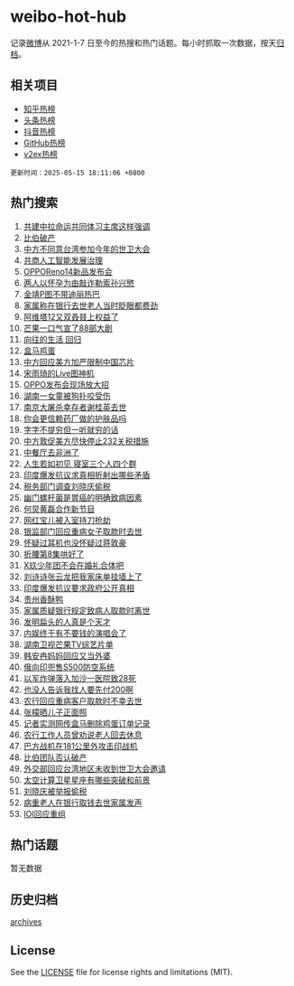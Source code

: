 # weibo-hot-hub

记录[微博](https://www.weibo.com)从 2021-1-7 日至今的热搜和热门话题。每小时抓取一次数据，按天[归档](archives)。

## 相关项目

- [知乎热榜](https://github.com/lonnyzhang423/zhihu-hot-hub)
- [头条热榜](https://github.com/lonnyzhang423/toutiao-hot-hub)
- [抖音热榜](https://github.com/lonnyzhang423/douyin-hot-hub)
- [GitHub热榜](https://github.com/lonnyzhang423/github-hot-hub)
- [v2ex热榜](https://github.com/lonnyzhang423/v2ex-hot-hub)


`更新时间：2025-05-15 18:11:06 +0800`

## 热门搜索

1. [共建中拉命运共同体习主席这样强调](https://m.weibo.cn/search?containerid=100103type%3D1%26t%3D10%26q%3D%23%E5%85%B1%E5%BB%BA%E4%B8%AD%E6%8B%89%E5%91%BD%E8%BF%90%E5%85%B1%E5%90%8C%E4%BD%93%E4%B9%A0%E4%B8%BB%E5%B8%AD%E8%BF%99%E6%A0%B7%E5%BC%BA%E8%B0%83%23&stream_entry_id=51&isnewpage=1&extparam=seat%3D1%26pos%3D0%26filter_type%3Drealtimehot%26stream_entry_id%3D51%26q%3D%2523%25E5%2585%25B1%25E5%25BB%25BA%25E4%25B8%25AD%25E6%258B%2589%25E5%2591%25BD%25E8%25BF%2590%25E5%2585%25B1%25E5%2590%258C%25E4%25BD%2593%25E4%25B9%25A0%25E4%25B8%25BB%25E5%25B8%25AD%25E8%25BF%2599%25E6%25A0%25B7%25E5%25BC%25BA%25E8%25B0%2583%2523%26dgr%3D0%26c_type%3D51%26cate%3D10103%26display_time%3D1747303865%26pre_seqid%3D17473038650900337216685)
1. [比伯破产](https://m.weibo.cn/search?containerid=100103type%3D1%26t%3D10%26q%3D%23%E6%AF%94%E4%BC%AF%E7%A0%B4%E4%BA%A7%23&stream_entry_id=31&isnewpage=1&extparam=seat%3D1%26pos%3D0%26filter_type%3Drealtimehot%26c_type%3D31%26dgr%3D0%26cate%3D5001%26realpos%3D1%26stream_entry_id%3D31%26band_rank%3D1%26q%3D%2523%25E6%25AF%2594%25E4%25BC%25AF%25E7%25A0%25B4%25E4%25BA%25A7%2523%26flag%3D2%26lcate%3D5001%26display_time%3D1747303865%26pre_seqid%3D17473038650900337216685)
1. [中方不同意台湾参加今年的世卫大会](https://m.weibo.cn/search?containerid=100103type%3D1%26t%3D10%26q%3D%23%E4%B8%AD%E6%96%B9%E4%B8%8D%E5%90%8C%E6%84%8F%E5%8F%B0%E6%B9%BE%E5%8F%82%E5%8A%A0%E4%BB%8A%E5%B9%B4%E7%9A%84%E4%B8%96%E5%8D%AB%E5%A4%A7%E4%BC%9A%23&stream_entry_id=31&isnewpage=1&extparam=seat%3D1%26pos%3D1%26filter_type%3Drealtimehot%26c_type%3D31%26dgr%3D0%26cate%3D5001%26realpos%3D2%26stream_entry_id%3D31%26band_rank%3D2%26q%3D%2523%25E4%25B8%25AD%25E6%2596%25B9%25E4%25B8%258D%25E5%2590%258C%25E6%2584%258F%25E5%258F%25B0%25E6%25B9%25BE%25E5%258F%2582%25E5%258A%25A0%25E4%25BB%258A%25E5%25B9%25B4%25E7%259A%2584%25E4%25B8%2596%25E5%258D%25AB%25E5%25A4%25A7%25E4%25BC%259A%2523%26flag%3D1%26lcate%3D5001%26display_time%3D1747303865%26pre_seqid%3D17473038650900337216685)
1. [共商人工智能发展治理](https://m.weibo.cn/search?containerid=100103type%3D1%26t%3D10%26q%3D%23%E5%85%B1%E5%95%86%E4%BA%BA%E5%B7%A5%E6%99%BA%E8%83%BD%E5%8F%91%E5%B1%95%E6%B2%BB%E7%90%86%23&stream_entry_id=31&isnewpage=1&extparam=seat%3D1%26pos%3D2%26filter_type%3Drealtimehot%26c_type%3D31%26dgr%3D0%26cate%3D5001%26realpos%3D3%26stream_entry_id%3D31%26band_rank%3D3%26q%3D%2523%25E5%2585%25B1%25E5%2595%2586%25E4%25BA%25BA%25E5%25B7%25A5%25E6%2599%25BA%25E8%2583%25BD%25E5%258F%2591%25E5%25B1%2595%25E6%25B2%25BB%25E7%2590%2586%2523%26flag%3D0%26lcate%3D5001%26display_time%3D1747303865%26pre_seqid%3D17473038650900337216685)
1. [OPPOReno14新品发布会](https://m.weibo.cn/search?containerid=100103type%3D1%26t%3D10%26q%3D%23OPPOReno14%E6%96%B0%E5%93%81%E5%8F%91%E5%B8%83%E4%BC%9A%23&stream_entry_id=31&isnewpage=1&extparam=seat%3D1%26pos%3D3%26filter_type%3Drealtimehot%26c_type%3D31%26topic_ad%3D1%26adid%3D285894%26dgr%3D0%26cate%3D5001%26stream_entry_id%3D31%26q%3D%2523OPPOReno14%25E6%2596%25B0%25E5%2593%2581%25E5%258F%2591%25E5%25B8%2583%25E4%25BC%259A%2523%26is_ad_pos%3D1%26band_rank%3D4%26lcate%3D5001%26display_time%3D1747303865%26pre_seqid%3D17473038650900337216685)
1. [两人以怀孕为由敲诈勒索孙兴慜](https://m.weibo.cn/search?containerid=100103type%3D1%26t%3D10%26q%3D%23%E4%B8%A4%E4%BA%BA%E4%BB%A5%E6%80%80%E5%AD%95%E4%B8%BA%E7%94%B1%E6%95%B2%E8%AF%88%E5%8B%92%E7%B4%A2%E5%AD%99%E5%85%B4%E6%85%9C%23&stream_entry_id=31&isnewpage=1&extparam=seat%3D1%26pos%3D4%26filter_type%3Drealtimehot%26c_type%3D31%26dgr%3D0%26cate%3D5001%26realpos%3D4%26stream_entry_id%3D31%26band_rank%3D4%26q%3D%2523%25E4%25B8%25A4%25E4%25BA%25BA%25E4%25BB%25A5%25E6%2580%2580%25E5%25AD%2595%25E4%25B8%25BA%25E7%2594%25B1%25E6%2595%25B2%25E8%25AF%2588%25E5%258B%2592%25E7%25B4%25A2%25E5%25AD%2599%25E5%2585%25B4%25E6%2585%259C%2523%26flag%3D1%26lcate%3D5001%26display_time%3D1747303865%26pre_seqid%3D17473038650900337216685)
1. [金靖P图不带迪丽热巴](https://m.weibo.cn/search?containerid=100103type%3D1%26t%3D10%26q%3D%23%E9%87%91%E9%9D%96P%E5%9B%BE%E4%B8%8D%E5%B8%A6%E8%BF%AA%E4%B8%BD%E7%83%AD%E5%B7%B4%23&stream_entry_id=31&isnewpage=1&extparam=seat%3D1%26pos%3D5%26filter_type%3Drealtimehot%26c_type%3D31%26dgr%3D0%26cate%3D5001%26realpos%3D5%26stream_entry_id%3D31%26band_rank%3D5%26q%3D%2523%25E9%2587%2591%25E9%259D%2596P%25E5%259B%25BE%25E4%25B8%258D%25E5%25B8%25A6%25E8%25BF%25AA%25E4%25B8%25BD%25E7%2583%25AD%25E5%25B7%25B4%2523%26flag%3D1%26lcate%3D5001%26display_time%3D1747303865%26pre_seqid%3D17473038650900337216685)
1. [家属称在银行去世老人当时眨眼都费劲](https://m.weibo.cn/search?containerid=100103type%3D1%26t%3D10%26q%3D%23%E5%AE%B6%E5%B1%9E%E7%A7%B0%E5%9C%A8%E9%93%B6%E8%A1%8C%E5%8E%BB%E4%B8%96%E8%80%81%E4%BA%BA%E5%BD%93%E6%97%B6%E7%9C%A8%E7%9C%BC%E9%83%BD%E8%B4%B9%E5%8A%B2%23&stream_entry_id=31&isnewpage=1&extparam=seat%3D1%26pos%3D6%26filter_type%3Drealtimehot%26c_type%3D31%26dgr%3D0%26cate%3D5001%26realpos%3D6%26stream_entry_id%3D31%26band_rank%3D6%26q%3D%2523%25E5%25AE%25B6%25E5%25B1%259E%25E7%25A7%25B0%25E5%259C%25A8%25E9%2593%25B6%25E8%25A1%258C%25E5%258E%25BB%25E4%25B8%2596%25E8%2580%2581%25E4%25BA%25BA%25E5%25BD%2593%25E6%2597%25B6%25E7%259C%25A8%25E7%259C%25BC%25E9%2583%25BD%25E8%25B4%25B9%25E5%258A%25B2%2523%26flag%3D1%26lcate%3D5001%26display_time%3D1747303865%26pre_seqid%3D17473038650900337216685)
1. [阿维塔12又双叒叕上权益了](https://m.weibo.cn/search?containerid=100103type%3D1%26t%3D10%26q%3D%23%E9%98%BF%E7%BB%B4%E5%A1%9412%E5%8F%88%E5%8F%8C%E5%8F%92%E5%8F%95%E4%B8%8A%E6%9D%83%E7%9B%8A%E4%BA%86%23&stream_entry_id=31&isnewpage=1&extparam=seat%3D1%26pos%3D7%26filter_type%3Drealtimehot%26c_type%3D31%26topic_ad%3D1%26adid%3D285830%26dgr%3D0%26cate%3D5001%26stream_entry_id%3D31%26q%3D%2523%25E9%2598%25BF%25E7%25BB%25B4%25E5%25A1%259412%25E5%258F%2588%25E5%258F%258C%25E5%258F%2592%25E5%258F%2595%25E4%25B8%258A%25E6%259D%2583%25E7%259B%258A%25E4%25BA%2586%2523%26is_ad_pos%3D1%26band_rank%3D7%26lcate%3D5001%26display_time%3D1747303865%26pre_seqid%3D17473038650900337216685)
1. [芒果一口气宣了88部大剧](https://m.weibo.cn/search?containerid=100103type%3D1%26t%3D10%26q%3D%E8%8A%92%E6%9E%9C%E4%B8%80%E5%8F%A3%E6%B0%94%E5%AE%A3%E4%BA%8688%E9%83%A8%E5%A4%A7%E5%89%A7&stream_entry_id=31&isnewpage=1&extparam=seat%3D1%26pos%3D8%26filter_type%3Drealtimehot%26c_type%3D31%26dgr%3D0%26cate%3D5001%26realpos%3D7%26stream_entry_id%3D31%26band_rank%3D7%26q%3D%25E8%258A%2592%25E6%259E%259C%25E4%25B8%2580%25E5%258F%25A3%25E6%25B0%2594%25E5%25AE%25A3%25E4%25BA%258688%25E9%2583%25A8%25E5%25A4%25A7%25E5%2589%25A7%26flag%3D2%26lcate%3D5001%26display_time%3D1747303865%26pre_seqid%3D17473038650900337216685)
1. [向往的生活 回归](https://m.weibo.cn/search?containerid=100103type%3D1%26t%3D10%26q%3D%E5%90%91%E5%BE%80%E7%9A%84%E7%94%9F%E6%B4%BB+%E5%9B%9E%E5%BD%92&stream_entry_id=31&isnewpage=1&extparam=seat%3D1%26pos%3D9%26filter_type%3Drealtimehot%26c_type%3D31%26dgr%3D0%26cate%3D5001%26realpos%3D8%26stream_entry_id%3D31%26band_rank%3D8%26q%3D%25E5%2590%2591%25E5%25BE%2580%25E7%259A%2584%25E7%2594%259F%25E6%25B4%25BB%2520%25E5%259B%259E%25E5%25BD%2592%26flag%3D2%26lcate%3D5001%26display_time%3D1747303865%26pre_seqid%3D17473038650900337216685)
1. [盒马鸡蛋](https://m.weibo.cn/search?containerid=100103type%3D1%26t%3D10%26q%3D%E7%9B%92%E9%A9%AC%E9%B8%A1%E8%9B%8B&stream_entry_id=31&isnewpage=1&extparam=seat%3D1%26pos%3D10%26filter_type%3Drealtimehot%26c_type%3D31%26dgr%3D0%26cate%3D5001%26realpos%3D9%26stream_entry_id%3D31%26band_rank%3D9%26q%3D%25E7%259B%2592%25E9%25A9%25AC%25E9%25B8%25A1%25E8%259B%258B%26flag%3D0%26lcate%3D5001%26display_time%3D1747303865%26pre_seqid%3D17473038650900337216685)
1. [中方回应美方加严限制中国芯片](https://m.weibo.cn/search?containerid=100103type%3D1%26t%3D10%26q%3D%23%E4%B8%AD%E6%96%B9%E5%9B%9E%E5%BA%94%E7%BE%8E%E6%96%B9%E5%8A%A0%E4%B8%A5%E9%99%90%E5%88%B6%E4%B8%AD%E5%9B%BD%E8%8A%AF%E7%89%87%23&stream_entry_id=31&isnewpage=1&extparam=seat%3D1%26pos%3D11%26filter_type%3Drealtimehot%26c_type%3D31%26dgr%3D0%26cate%3D5001%26realpos%3D10%26stream_entry_id%3D31%26band_rank%3D10%26q%3D%2523%25E4%25B8%25AD%25E6%2596%25B9%25E5%259B%259E%25E5%25BA%2594%25E7%25BE%258E%25E6%2596%25B9%25E5%258A%25A0%25E4%25B8%25A5%25E9%2599%2590%25E5%2588%25B6%25E4%25B8%25AD%25E5%259B%25BD%25E8%258A%25AF%25E7%2589%2587%2523%26flag%3D1%26lcate%3D5001%26display_time%3D1747303865%26pre_seqid%3D17473038650900337216685)
1. [宋雨琦的Live图神机](https://m.weibo.cn/search?containerid=100103type%3D1%26t%3D10%26q%3D%23%E5%AE%8B%E9%9B%A8%E7%90%A6%E7%9A%84Live%E5%9B%BE%E7%A5%9E%E6%9C%BA%23&stream_entry_id=31&isnewpage=1&extparam=seat%3D1%26pos%3D12%26filter_type%3Drealtimehot%26c_type%3D31%26dgr%3D0%26cate%3D5001%26realpos%3D11%26stream_entry_id%3D31%26band_rank%3D11%26q%3D%2523%25E5%25AE%258B%25E9%259B%25A8%25E7%2590%25A6%25E7%259A%2584Live%25E5%259B%25BE%25E7%25A5%259E%25E6%259C%25BA%2523%26flag%3D1%26lcate%3D5001%26display_time%3D1747303865%26pre_seqid%3D17473038650900337216685)
1. [OPPO发布会现场放大招](https://m.weibo.cn/search?containerid=100103type%3D1%26t%3D10%26q%3D%23OPPO%E5%8F%91%E5%B8%83%E4%BC%9A%E7%8E%B0%E5%9C%BA%E6%94%BE%E5%A4%A7%E6%8B%9B%23&stream_entry_id=31&isnewpage=1&extparam=seat%3D1%26pos%3D13%26filter_type%3Drealtimehot%26c_type%3D31%26dgr%3D0%26cate%3D5001%26realpos%3D12%26stream_entry_id%3D31%26band_rank%3D12%26q%3D%2523OPPO%25E5%258F%2591%25E5%25B8%2583%25E4%25BC%259A%25E7%258E%25B0%25E5%259C%25BA%25E6%2594%25BE%25E5%25A4%25A7%25E6%258B%259B%2523%26flag%3D1%26lcate%3D5001%26display_time%3D1747303865%26pre_seqid%3D17473038650900337216685)
1. [湖南一女童被狗扑咬受伤](https://m.weibo.cn/search?containerid=100103type%3D1%26t%3D10%26q%3D%23%E6%B9%96%E5%8D%97%E4%B8%80%E5%A5%B3%E7%AB%A5%E8%A2%AB%E7%8B%97%E6%89%91%E5%92%AC%E5%8F%97%E4%BC%A4%23&stream_entry_id=31&isnewpage=1&extparam=seat%3D1%26pos%3D14%26filter_type%3Drealtimehot%26c_type%3D31%26dgr%3D0%26cate%3D5001%26realpos%3D13%26stream_entry_id%3D31%26band_rank%3D13%26q%3D%2523%25E6%25B9%2596%25E5%258D%2597%25E4%25B8%2580%25E5%25A5%25B3%25E7%25AB%25A5%25E8%25A2%25AB%25E7%258B%2597%25E6%2589%2591%25E5%2592%25AC%25E5%258F%2597%25E4%25BC%25A4%2523%26flag%3D1%26lcate%3D5001%26display_time%3D1747303865%26pre_seqid%3D17473038650900337216685)
1. [南京大屠杀幸存者谢桂英去世](https://m.weibo.cn/search?containerid=100103type%3D1%26t%3D10%26q%3D%23%E5%8D%97%E4%BA%AC%E5%A4%A7%E5%B1%A0%E6%9D%80%E5%B9%B8%E5%AD%98%E8%80%85%E8%B0%A2%E6%A1%82%E8%8B%B1%E5%8E%BB%E4%B8%96%23&stream_entry_id=31&isnewpage=1&extparam=seat%3D1%26pos%3D15%26filter_type%3Drealtimehot%26c_type%3D31%26dgr%3D0%26cate%3D5001%26realpos%3D14%26stream_entry_id%3D31%26band_rank%3D14%26q%3D%2523%25E5%258D%2597%25E4%25BA%25AC%25E5%25A4%25A7%25E5%25B1%25A0%25E6%259D%2580%25E5%25B9%25B8%25E5%25AD%2598%25E8%2580%2585%25E8%25B0%25A2%25E6%25A1%2582%25E8%258B%25B1%25E5%258E%25BB%25E4%25B8%2596%2523%26flag%3D1%26lcate%3D5001%26display_time%3D1747303865%26pre_seqid%3D17473038650900337216685)
1. [你会更信赖药厂做的护肤品吗](https://m.weibo.cn/search?containerid=100103type%3D1%26t%3D10%26q%3D%23%E4%BD%A0%E4%BC%9A%E6%9B%B4%E4%BF%A1%E8%B5%96%E8%8D%AF%E5%8E%82%E5%81%9A%E7%9A%84%E6%8A%A4%E8%82%A4%E5%93%81%E5%90%97%23&stream_entry_id=31&isnewpage=1&extparam=seat%3D1%26pos%3D16%26filter_type%3Drealtimehot%26c_type%3D31%26dgr%3D0%26adid%3D286084%26realpos%3D15%26band_rank%3D15%26stream_entry_id%3D31%26q%3D%2523%25E4%25BD%25A0%25E4%25BC%259A%25E6%259B%25B4%25E4%25BF%25A1%25E8%25B5%2596%25E8%258D%25AF%25E5%258E%2582%25E5%2581%259A%25E7%259A%2584%25E6%258A%25A4%25E8%2582%25A4%25E5%2593%2581%25E5%2590%2597%2523%26cate%3D5001%26flag%3D1%26lcate%3D5001%26display_time%3D1747303865%26pre_seqid%3D17473038650900337216685)
1. [字字不提穷但一听就穷的话](https://m.weibo.cn/search?containerid=100103type%3D1%26t%3D10%26q%3D%E5%AD%97%E5%AD%97%E4%B8%8D%E6%8F%90%E7%A9%B7%E4%BD%86%E4%B8%80%E5%90%AC%E5%B0%B1%E7%A9%B7%E7%9A%84%E8%AF%9D&stream_entry_id=31&isnewpage=1&extparam=seat%3D1%26pos%3D17%26filter_type%3Drealtimehot%26c_type%3D31%26dgr%3D0%26cate%3D5001%26realpos%3D16%26stream_entry_id%3D31%26band_rank%3D16%26q%3D%25E5%25AD%2597%25E5%25AD%2597%25E4%25B8%258D%25E6%258F%2590%25E7%25A9%25B7%25E4%25BD%2586%25E4%25B8%2580%25E5%2590%25AC%25E5%25B0%25B1%25E7%25A9%25B7%25E7%259A%2584%25E8%25AF%259D%26flag%3D0%26lcate%3D5001%26display_time%3D1747303865%26pre_seqid%3D17473038650900337216685)
1. [中方敦促美方尽快停止232关税措施](https://m.weibo.cn/search?containerid=100103type%3D1%26t%3D10%26q%3D%23%E4%B8%AD%E6%96%B9%E6%95%A6%E4%BF%83%E7%BE%8E%E6%96%B9%E5%B0%BD%E5%BF%AB%E5%81%9C%E6%AD%A2232%E5%85%B3%E7%A8%8E%E6%8E%AA%E6%96%BD%23&stream_entry_id=31&isnewpage=1&extparam=seat%3D1%26pos%3D18%26filter_type%3Drealtimehot%26c_type%3D31%26dgr%3D0%26cate%3D5001%26realpos%3D17%26stream_entry_id%3D31%26band_rank%3D17%26q%3D%2523%25E4%25B8%25AD%25E6%2596%25B9%25E6%2595%25A6%25E4%25BF%2583%25E7%25BE%258E%25E6%2596%25B9%25E5%25B0%25BD%25E5%25BF%25AB%25E5%2581%259C%25E6%25AD%25A2232%25E5%2585%25B3%25E7%25A8%258E%25E6%258E%25AA%25E6%2596%25BD%2523%26flag%3D1%26lcate%3D5001%26display_time%3D1747303865%26pre_seqid%3D17473038650900337216685)
1. [中餐厅去非洲了](https://m.weibo.cn/search?containerid=100103type%3D1%26t%3D10%26q%3D%23%E4%B8%AD%E9%A4%90%E5%8E%85%E5%8E%BB%E9%9D%9E%E6%B4%B2%E4%BA%86%23&stream_entry_id=31&isnewpage=1&extparam=seat%3D1%26pos%3D19%26filter_type%3Drealtimehot%26c_type%3D31%26dgr%3D0%26cate%3D5001%26realpos%3D18%26stream_entry_id%3D31%26band_rank%3D18%26q%3D%2523%25E4%25B8%25AD%25E9%25A4%2590%25E5%258E%2585%25E5%258E%25BB%25E9%259D%259E%25E6%25B4%25B2%25E4%25BA%2586%2523%26flag%3D1%26lcate%3D5001%26display_time%3D1747303865%26pre_seqid%3D17473038650900337216685)
1. [人生若如初见 寝室三个人四个群](https://m.weibo.cn/search?containerid=100103type%3D1%26t%3D10%26q%3D%E4%BA%BA%E7%94%9F%E8%8B%A5%E5%A6%82%E5%88%9D%E8%A7%81+%E5%AF%9D%E5%AE%A4%E4%B8%89%E4%B8%AA%E4%BA%BA%E5%9B%9B%E4%B8%AA%E7%BE%A4&stream_entry_id=31&isnewpage=1&extparam=seat%3D1%26pos%3D20%26filter_type%3Drealtimehot%26c_type%3D31%26dgr%3D0%26cate%3D5001%26realpos%3D19%26stream_entry_id%3D31%26band_rank%3D19%26q%3D%25E4%25BA%25BA%25E7%2594%259F%25E8%258B%25A5%25E5%25A6%2582%25E5%2588%259D%25E8%25A7%2581%2520%25E5%25AF%259D%25E5%25AE%25A4%25E4%25B8%2589%25E4%25B8%25AA%25E4%25BA%25BA%25E5%259B%259B%25E4%25B8%25AA%25E7%25BE%25A4%26flag%3D1%26lcate%3D5001%26display_time%3D1747303865%26pre_seqid%3D17473038650900337216685)
1. [印度爆发抗议求真相折射出哪些矛盾](https://m.weibo.cn/search?containerid=100103type%3D1%26t%3D10%26q%3D%E5%8D%B0%E5%BA%A6%E7%88%86%E5%8F%91%E6%8A%97%E8%AE%AE%E6%B1%82%E7%9C%9F%E7%9B%B8%E6%8A%98%E5%B0%84%E5%87%BA%E5%93%AA%E4%BA%9B%E7%9F%9B%E7%9B%BE&stream_entry_id=31&isnewpage=1&extparam=seat%3D1%26pos%3D21%26filter_type%3Drealtimehot%26c_type%3D31%26dgr%3D0%26cate%3D5001%26realpos%3D20%26band_rank%3D20%26stream_entry_id%3D31%26q%3D%25E5%258D%25B0%25E5%25BA%25A6%25E7%2588%2586%25E5%258F%2591%25E6%258A%2597%25E8%25AE%25AE%25E6%25B1%2582%25E7%259C%259F%25E7%259B%25B8%25E6%258A%2598%25E5%25B0%2584%25E5%2587%25BA%25E5%2593%25AA%25E4%25BA%259B%25E7%259F%259B%25E7%259B%25BE%26is_ai_ask%3D1%26flag%3D1%26lcate%3D5001%26display_time%3D1747303865%26pre_seqid%3D17473038650900337216685)
1. [税务部门调查刘晓庆偷税](https://m.weibo.cn/search?containerid=100103type%3D1%26t%3D10%26q%3D%23%E7%A8%8E%E5%8A%A1%E9%83%A8%E9%97%A8%E8%B0%83%E6%9F%A5%E5%88%98%E6%99%93%E5%BA%86%E5%81%B7%E7%A8%8E%23&stream_entry_id=31&isnewpage=1&extparam=seat%3D1%26pos%3D22%26filter_type%3Drealtimehot%26c_type%3D31%26dgr%3D0%26cate%3D5001%26realpos%3D21%26stream_entry_id%3D31%26band_rank%3D21%26q%3D%2523%25E7%25A8%258E%25E5%258A%25A1%25E9%2583%25A8%25E9%2597%25A8%25E8%25B0%2583%25E6%259F%25A5%25E5%2588%2598%25E6%2599%2593%25E5%25BA%2586%25E5%2581%25B7%25E7%25A8%258E%2523%26flag%3D0%26lcate%3D5001%26display_time%3D1747303865%26pre_seqid%3D17473038650900337216685)
1. [幽门螺杆菌是胃癌的明确致病因素](https://m.weibo.cn/search?containerid=100103type%3D1%26t%3D10%26q%3D%23%E5%B9%BD%E9%97%A8%E8%9E%BA%E6%9D%86%E8%8F%8C%E6%98%AF%E8%83%83%E7%99%8C%E7%9A%84%E6%98%8E%E7%A1%AE%E8%87%B4%E7%97%85%E5%9B%A0%E7%B4%A0%23&stream_entry_id=31&isnewpage=1&extparam=seat%3D1%26pos%3D23%26filter_type%3Drealtimehot%26c_type%3D31%26dgr%3D0%26cate%3D5001%26realpos%3D22%26stream_entry_id%3D31%26band_rank%3D22%26q%3D%2523%25E5%25B9%25BD%25E9%2597%25A8%25E8%259E%25BA%25E6%259D%2586%25E8%258F%258C%25E6%2598%25AF%25E8%2583%2583%25E7%2599%258C%25E7%259A%2584%25E6%2598%258E%25E7%25A1%25AE%25E8%2587%25B4%25E7%2597%2585%25E5%259B%25A0%25E7%25B4%25A0%2523%26flag%3D1%26lcate%3D5001%26display_time%3D1747303865%26pre_seqid%3D17473038650900337216685)
1. [何炅黄磊合作新节目](https://m.weibo.cn/search?containerid=100103type%3D1%26t%3D10%26q%3D%23%E4%BD%95%E7%82%85%E9%BB%84%E7%A3%8A%E5%90%88%E4%BD%9C%E6%96%B0%E8%8A%82%E7%9B%AE%23&stream_entry_id=31&isnewpage=1&extparam=seat%3D1%26pos%3D24%26filter_type%3Drealtimehot%26c_type%3D31%26dgr%3D0%26cate%3D5001%26realpos%3D23%26stream_entry_id%3D31%26band_rank%3D23%26q%3D%2523%25E4%25BD%2595%25E7%2582%2585%25E9%25BB%2584%25E7%25A3%258A%25E5%2590%2588%25E4%25BD%259C%25E6%2596%25B0%25E8%258A%2582%25E7%259B%25AE%2523%26flag%3D1%26lcate%3D5001%26display_time%3D1747303865%26pre_seqid%3D17473038650900337216685)
1. [网红宝儿被入室持刀抢劫](https://m.weibo.cn/search?containerid=100103type%3D1%26t%3D10%26q%3D%23%E7%BD%91%E7%BA%A2%E5%AE%9D%E5%84%BF%E8%A2%AB%E5%85%A5%E5%AE%A4%E6%8C%81%E5%88%80%E6%8A%A2%E5%8A%AB%23&stream_entry_id=31&isnewpage=1&extparam=seat%3D1%26pos%3D25%26filter_type%3Drealtimehot%26c_type%3D31%26dgr%3D0%26cate%3D5001%26realpos%3D24%26stream_entry_id%3D31%26band_rank%3D24%26q%3D%2523%25E7%25BD%2591%25E7%25BA%25A2%25E5%25AE%259D%25E5%2584%25BF%25E8%25A2%25AB%25E5%2585%25A5%25E5%25AE%25A4%25E6%258C%2581%25E5%2588%2580%25E6%258A%25A2%25E5%258A%25AB%2523%26flag%3D1%26lcate%3D5001%26display_time%3D1747303865%26pre_seqid%3D17473038650900337216685)
1. [银监部门回应重病女子取款时去世](https://m.weibo.cn/search?containerid=100103type%3D1%26t%3D10%26q%3D%23%E9%93%B6%E7%9B%91%E9%83%A8%E9%97%A8%E5%9B%9E%E5%BA%94%E9%87%8D%E7%97%85%E5%A5%B3%E5%AD%90%E5%8F%96%E6%AC%BE%E6%97%B6%E5%8E%BB%E4%B8%96%23&stream_entry_id=31&isnewpage=1&extparam=seat%3D1%26pos%3D26%26filter_type%3Drealtimehot%26c_type%3D31%26dgr%3D0%26cate%3D5001%26realpos%3D25%26stream_entry_id%3D31%26band_rank%3D25%26q%3D%2523%25E9%2593%25B6%25E7%259B%2591%25E9%2583%25A8%25E9%2597%25A8%25E5%259B%259E%25E5%25BA%2594%25E9%2587%258D%25E7%2597%2585%25E5%25A5%25B3%25E5%25AD%2590%25E5%258F%2596%25E6%25AC%25BE%25E6%2597%25B6%25E5%258E%25BB%25E4%25B8%2596%2523%26flag%3D0%26lcate%3D5001%26display_time%3D1747303865%26pre_seqid%3D17473038650900337216685)
1. [怀疑过耳机也没怀疑过蒋敦豪](https://m.weibo.cn/search?containerid=100103type%3D1%26t%3D10%26q%3D%23%E6%80%80%E7%96%91%E8%BF%87%E8%80%B3%E6%9C%BA%E4%B9%9F%E6%B2%A1%E6%80%80%E7%96%91%E8%BF%87%E8%92%8B%E6%95%A6%E8%B1%AA%23&stream_entry_id=31&isnewpage=1&extparam=seat%3D1%26pos%3D27%26filter_type%3Drealtimehot%26c_type%3D31%26dgr%3D0%26cate%3D5001%26realpos%3D26%26stream_entry_id%3D31%26band_rank%3D26%26q%3D%2523%25E6%2580%2580%25E7%2596%2591%25E8%25BF%2587%25E8%2580%25B3%25E6%259C%25BA%25E4%25B9%259F%25E6%25B2%25A1%25E6%2580%2580%25E7%2596%2591%25E8%25BF%2587%25E8%2592%258B%25E6%2595%25A6%25E8%25B1%25AA%2523%26flag%3D1%26lcate%3D5001%26display_time%3D1747303865%26pre_seqid%3D17473038650900337216685)
1. [折腰第8集哄好了](https://m.weibo.cn/search?containerid=100103type%3D1%26t%3D10%26q%3D%E6%8A%98%E8%85%B0%E7%AC%AC8%E9%9B%86%E5%93%84%E5%A5%BD%E4%BA%86&stream_entry_id=31&isnewpage=1&extparam=seat%3D1%26pos%3D28%26filter_type%3Drealtimehot%26c_type%3D31%26dgr%3D0%26cate%3D5001%26realpos%3D27%26stream_entry_id%3D31%26band_rank%3D27%26q%3D%25E6%258A%2598%25E8%2585%25B0%25E7%25AC%25AC8%25E9%259B%2586%25E5%2593%2584%25E5%25A5%25BD%25E4%25BA%2586%26flag%3D1%26lcate%3D5001%26display_time%3D1747303865%26pre_seqid%3D17473038650900337216685)
1. [X玖少年团不会在婚礼合体吧](https://m.weibo.cn/search?containerid=100103type%3D1%26t%3D10%26q%3D%23X%E7%8E%96%E5%B0%91%E5%B9%B4%E5%9B%A2%E4%B8%8D%E4%BC%9A%E5%9C%A8%E5%A9%9A%E7%A4%BC%E5%90%88%E4%BD%93%E5%90%A7%23&stream_entry_id=31&isnewpage=1&extparam=seat%3D1%26pos%3D29%26filter_type%3Drealtimehot%26c_type%3D31%26dgr%3D0%26cate%3D5001%26realpos%3D28%26stream_entry_id%3D31%26band_rank%3D28%26q%3D%2523X%25E7%258E%2596%25E5%25B0%2591%25E5%25B9%25B4%25E5%259B%25A2%25E4%25B8%258D%25E4%25BC%259A%25E5%259C%25A8%25E5%25A9%259A%25E7%25A4%25BC%25E5%2590%2588%25E4%25BD%2593%25E5%2590%25A7%2523%26flag%3D0%26lcate%3D5001%26display_time%3D1747303865%26pre_seqid%3D17473038650900337216685)
1. [刘诗诗张云龙把我家床单挂墙上了](https://m.weibo.cn/search?containerid=100103type%3D1%26t%3D10%26q%3D%E5%88%98%E8%AF%97%E8%AF%97%E5%BC%A0%E4%BA%91%E9%BE%99%E6%8A%8A%E6%88%91%E5%AE%B6%E5%BA%8A%E5%8D%95%E6%8C%82%E5%A2%99%E4%B8%8A%E4%BA%86&stream_entry_id=31&isnewpage=1&extparam=seat%3D1%26pos%3D30%26filter_type%3Drealtimehot%26c_type%3D31%26dgr%3D0%26cate%3D5001%26realpos%3D29%26stream_entry_id%3D31%26band_rank%3D29%26q%3D%25E5%2588%2598%25E8%25AF%2597%25E8%25AF%2597%25E5%25BC%25A0%25E4%25BA%2591%25E9%25BE%2599%25E6%258A%258A%25E6%2588%2591%25E5%25AE%25B6%25E5%25BA%258A%25E5%258D%2595%25E6%258C%2582%25E5%25A2%2599%25E4%25B8%258A%25E4%25BA%2586%26flag%3D1%26lcate%3D5001%26display_time%3D1747303865%26pre_seqid%3D17473038650900337216685)
1. [印度爆发抗议要求政府公开真相](https://m.weibo.cn/search?containerid=100103type%3D1%26t%3D10%26q%3D%E5%8D%B0%E5%BA%A6%E7%88%86%E5%8F%91%E6%8A%97%E8%AE%AE%E8%A6%81%E6%B1%82%E6%94%BF%E5%BA%9C%E5%85%AC%E5%BC%80%E7%9C%9F%E7%9B%B8&stream_entry_id=31&isnewpage=1&extparam=seat%3D1%26pos%3D31%26filter_type%3Drealtimehot%26c_type%3D31%26dgr%3D0%26cate%3D5001%26realpos%3D30%26stream_entry_id%3D31%26band_rank%3D30%26q%3D%25E5%258D%25B0%25E5%25BA%25A6%25E7%2588%2586%25E5%258F%2591%25E6%258A%2597%25E8%25AE%25AE%25E8%25A6%2581%25E6%25B1%2582%25E6%2594%25BF%25E5%25BA%259C%25E5%2585%25AC%25E5%25BC%2580%25E7%259C%259F%25E7%259B%25B8%26flag%3D0%26lcate%3D5001%26display_time%3D1747303865%26pre_seqid%3D17473038650900337216685)
1. [贵州香酥鸭](https://m.weibo.cn/search?containerid=100103type%3D1%26t%3D10%26q%3D%E8%B4%B5%E5%B7%9E%E9%A6%99%E9%85%A5%E9%B8%AD&stream_entry_id=31&isnewpage=1&extparam=seat%3D1%26pos%3D32%26filter_type%3Drealtimehot%26c_type%3D31%26dgr%3D0%26cate%3D5001%26realpos%3D31%26stream_entry_id%3D31%26band_rank%3D31%26q%3D%25E8%25B4%25B5%25E5%25B7%259E%25E9%25A6%2599%25E9%2585%25A5%25E9%25B8%25AD%26flag%3D1%26lcate%3D5001%26display_time%3D1747303865%26pre_seqid%3D17473038650900337216685)
1. [家属质疑银行规定致病人取款时离世](https://m.weibo.cn/search?containerid=100103type%3D1%26t%3D10%26q%3D%E5%AE%B6%E5%B1%9E%E8%B4%A8%E7%96%91%E9%93%B6%E8%A1%8C%E8%A7%84%E5%AE%9A%E8%87%B4%E7%97%85%E4%BA%BA%E5%8F%96%E6%AC%BE%E6%97%B6%E7%A6%BB%E4%B8%96&stream_entry_id=31&isnewpage=1&extparam=seat%3D1%26pos%3D33%26filter_type%3Drealtimehot%26c_type%3D31%26dgr%3D0%26cate%3D5001%26realpos%3D32%26stream_entry_id%3D31%26band_rank%3D32%26q%3D%25E5%25AE%25B6%25E5%25B1%259E%25E8%25B4%25A8%25E7%2596%2591%25E9%2593%25B6%25E8%25A1%258C%25E8%25A7%2584%25E5%25AE%259A%25E8%2587%25B4%25E7%2597%2585%25E4%25BA%25BA%25E5%258F%2596%25E6%25AC%25BE%25E6%2597%25B6%25E7%25A6%25BB%25E4%25B8%2596%26flag%3D0%26lcate%3D5001%26display_time%3D1747303865%26pre_seqid%3D17473038650900337216685)
1. [发明扁头的人真是个天才](https://m.weibo.cn/search?containerid=100103type%3D1%26t%3D10%26q%3D%E5%8F%91%E6%98%8E%E6%89%81%E5%A4%B4%E7%9A%84%E4%BA%BA%E7%9C%9F%E6%98%AF%E4%B8%AA%E5%A4%A9%E6%89%8D&stream_entry_id=31&isnewpage=1&extparam=seat%3D1%26pos%3D34%26filter_type%3Drealtimehot%26c_type%3D31%26dgr%3D0%26cate%3D5001%26realpos%3D33%26stream_entry_id%3D31%26band_rank%3D33%26q%3D%25E5%258F%2591%25E6%2598%258E%25E6%2589%2581%25E5%25A4%25B4%25E7%259A%2584%25E4%25BA%25BA%25E7%259C%259F%25E6%2598%25AF%25E4%25B8%25AA%25E5%25A4%25A9%25E6%2589%258D%26flag%3D0%26lcate%3D5001%26display_time%3D1747303865%26pre_seqid%3D17473038650900337216685)
1. [内娱终于有不要钱的演唱会了](https://m.weibo.cn/search?containerid=100103type%3D1%26t%3D10%26q%3D%E5%86%85%E5%A8%B1%E7%BB%88%E4%BA%8E%E6%9C%89%E4%B8%8D%E8%A6%81%E9%92%B1%E7%9A%84%E6%BC%94%E5%94%B1%E4%BC%9A%E4%BA%86&stream_entry_id=31&isnewpage=1&extparam=seat%3D1%26pos%3D35%26filter_type%3Drealtimehot%26c_type%3D31%26dgr%3D0%26cate%3D5001%26realpos%3D34%26stream_entry_id%3D31%26band_rank%3D34%26q%3D%25E5%2586%2585%25E5%25A8%25B1%25E7%25BB%2588%25E4%25BA%258E%25E6%259C%2589%25E4%25B8%258D%25E8%25A6%2581%25E9%2592%25B1%25E7%259A%2584%25E6%25BC%2594%25E5%2594%25B1%25E4%25BC%259A%25E4%25BA%2586%26flag%3D0%26lcate%3D5001%26display_time%3D1747303865%26pre_seqid%3D17473038650900337216685)
1. [湖南卫视芒果TV综艺片单](https://m.weibo.cn/search?containerid=100103type%3D1%26t%3D10%26q%3D%23%E6%B9%96%E5%8D%97%E5%8D%AB%E8%A7%86%E8%8A%92%E6%9E%9CTV%E7%BB%BC%E8%89%BA%E7%89%87%E5%8D%95%23&stream_entry_id=31&isnewpage=1&extparam=seat%3D1%26pos%3D36%26filter_type%3Drealtimehot%26c_type%3D31%26dgr%3D0%26cate%3D5001%26realpos%3D35%26stream_entry_id%3D31%26band_rank%3D35%26q%3D%2523%25E6%25B9%2596%25E5%258D%2597%25E5%258D%25AB%25E8%25A7%2586%25E8%258A%2592%25E6%259E%259CTV%25E7%25BB%25BC%25E8%2589%25BA%25E7%2589%2587%25E5%258D%2595%2523%26flag%3D1%26lcate%3D5001%26display_time%3D1747303865%26pre_seqid%3D17473038650900337216685)
1. [韩安冉妈妈回应又当外婆](https://m.weibo.cn/search?containerid=100103type%3D1%26t%3D10%26q%3D%23%E9%9F%A9%E5%AE%89%E5%86%89%E5%A6%88%E5%A6%88%E5%9B%9E%E5%BA%94%E5%8F%88%E5%BD%93%E5%A4%96%E5%A9%86%23&stream_entry_id=31&isnewpage=1&extparam=seat%3D1%26pos%3D37%26filter_type%3Drealtimehot%26c_type%3D31%26dgr%3D0%26cate%3D5001%26realpos%3D36%26stream_entry_id%3D31%26band_rank%3D36%26q%3D%2523%25E9%259F%25A9%25E5%25AE%2589%25E5%2586%2589%25E5%25A6%2588%25E5%25A6%2588%25E5%259B%259E%25E5%25BA%2594%25E5%258F%2588%25E5%25BD%2593%25E5%25A4%2596%25E5%25A9%2586%2523%26flag%3D1%26lcate%3D5001%26display_time%3D1747303865%26pre_seqid%3D17473038650900337216685)
1. [俄向印兜售S500防空系统](https://m.weibo.cn/search?containerid=100103type%3D1%26t%3D10%26q%3D%E4%BF%84%E5%90%91%E5%8D%B0%E5%85%9C%E5%94%AES500%E9%98%B2%E7%A9%BA%E7%B3%BB%E7%BB%9F&stream_entry_id=31&isnewpage=1&extparam=seat%3D1%26pos%3D38%26filter_type%3Drealtimehot%26c_type%3D31%26dgr%3D0%26cate%3D5001%26realpos%3D37%26stream_entry_id%3D31%26band_rank%3D37%26q%3D%25E4%25BF%2584%25E5%2590%2591%25E5%258D%25B0%25E5%2585%259C%25E5%2594%25AES500%25E9%2598%25B2%25E7%25A9%25BA%25E7%25B3%25BB%25E7%25BB%259F%26flag%3D1%26lcate%3D5001%26display_time%3D1747303865%26pre_seqid%3D17473038650900337216685)
1. [以军炸弹落入加沙一医院致28死](https://m.weibo.cn/search?containerid=100103type%3D1%26t%3D10%26q%3D%23%E4%BB%A5%E5%86%9B%E7%82%B8%E5%BC%B9%E8%90%BD%E5%85%A5%E5%8A%A0%E6%B2%99%E4%B8%80%E5%8C%BB%E9%99%A2%E8%87%B428%E6%AD%BB%23&stream_entry_id=31&isnewpage=1&extparam=seat%3D1%26pos%3D39%26filter_type%3Drealtimehot%26c_type%3D31%26dgr%3D0%26cate%3D5001%26realpos%3D38%26stream_entry_id%3D31%26band_rank%3D38%26q%3D%2523%25E4%25BB%25A5%25E5%2586%259B%25E7%2582%25B8%25E5%25BC%25B9%25E8%2590%25BD%25E5%2585%25A5%25E5%258A%25A0%25E6%25B2%2599%25E4%25B8%2580%25E5%258C%25BB%25E9%2599%25A2%25E8%2587%25B428%25E6%25AD%25BB%2523%26flag%3D1%26lcate%3D5001%26display_time%3D1747303865%26pre_seqid%3D17473038650900337216685)
1. [也没人告诉我找人要先付200啊](https://m.weibo.cn/search?containerid=100103type%3D1%26t%3D10%26q%3D%E4%B9%9F%E6%B2%A1%E4%BA%BA%E5%91%8A%E8%AF%89%E6%88%91%E6%89%BE%E4%BA%BA%E8%A6%81%E5%85%88%E4%BB%98200%E5%95%8A&stream_entry_id=31&isnewpage=1&extparam=seat%3D1%26pos%3D40%26filter_type%3Drealtimehot%26c_type%3D31%26dgr%3D0%26cate%3D5001%26realpos%3D39%26stream_entry_id%3D31%26band_rank%3D39%26q%3D%25E4%25B9%259F%25E6%25B2%25A1%25E4%25BA%25BA%25E5%2591%258A%25E8%25AF%2589%25E6%2588%2591%25E6%2589%25BE%25E4%25BA%25BA%25E8%25A6%2581%25E5%2585%2588%25E4%25BB%2598200%25E5%2595%258A%26flag%3D1%26lcate%3D5001%26display_time%3D1747303865%26pre_seqid%3D17473038650900337216685)
1. [农行回应重病客户取款时不幸去世](https://m.weibo.cn/search?containerid=100103type%3D1%26t%3D10%26q%3D%23%E5%86%9C%E8%A1%8C%E5%9B%9E%E5%BA%94%E9%87%8D%E7%97%85%E5%AE%A2%E6%88%B7%E5%8F%96%E6%AC%BE%E6%97%B6%E4%B8%8D%E5%B9%B8%E5%8E%BB%E4%B8%96%23&stream_entry_id=31&isnewpage=1&extparam=seat%3D1%26pos%3D41%26filter_type%3Drealtimehot%26c_type%3D31%26dgr%3D0%26cate%3D5001%26realpos%3D40%26stream_entry_id%3D31%26band_rank%3D40%26q%3D%2523%25E5%2586%259C%25E8%25A1%258C%25E5%259B%259E%25E5%25BA%2594%25E9%2587%258D%25E7%2597%2585%25E5%25AE%25A2%25E6%2588%25B7%25E5%258F%2596%25E6%25AC%25BE%25E6%2597%25B6%25E4%25B8%258D%25E5%25B9%25B8%25E5%258E%25BB%25E4%25B8%2596%2523%26flag%3D0%26lcate%3D5001%26display_time%3D1747303865%26pre_seqid%3D17473038650900337216685)
1. [张檬晒儿子正面照](https://m.weibo.cn/search?containerid=100103type%3D1%26t%3D10%26q%3D%23%E5%BC%A0%E6%AA%AC%E6%99%92%E5%84%BF%E5%AD%90%E6%AD%A3%E9%9D%A2%E7%85%A7%23&stream_entry_id=31&isnewpage=1&extparam=seat%3D1%26pos%3D42%26filter_type%3Drealtimehot%26c_type%3D31%26dgr%3D0%26cate%3D5001%26realpos%3D41%26stream_entry_id%3D31%26band_rank%3D41%26q%3D%2523%25E5%25BC%25A0%25E6%25AA%25AC%25E6%2599%2592%25E5%2584%25BF%25E5%25AD%2590%25E6%25AD%25A3%25E9%259D%25A2%25E7%2585%25A7%2523%26flag%3D0%26lcate%3D5001%26display_time%3D1747303865%26pre_seqid%3D17473038650900337216685)
1. [记者实测网传盒马删除鸡蛋订单记录](https://m.weibo.cn/search?containerid=100103type%3D1%26t%3D10%26q%3D%23%E8%AE%B0%E8%80%85%E5%AE%9E%E6%B5%8B%E7%BD%91%E4%BC%A0%E7%9B%92%E9%A9%AC%E5%88%A0%E9%99%A4%E9%B8%A1%E8%9B%8B%E8%AE%A2%E5%8D%95%E8%AE%B0%E5%BD%95%23&stream_entry_id=31&isnewpage=1&extparam=seat%3D1%26pos%3D43%26filter_type%3Drealtimehot%26c_type%3D31%26dgr%3D0%26cate%3D5001%26realpos%3D42%26stream_entry_id%3D31%26band_rank%3D42%26q%3D%2523%25E8%25AE%25B0%25E8%2580%2585%25E5%25AE%259E%25E6%25B5%258B%25E7%25BD%2591%25E4%25BC%25A0%25E7%259B%2592%25E9%25A9%25AC%25E5%2588%25A0%25E9%2599%25A4%25E9%25B8%25A1%25E8%259B%258B%25E8%25AE%25A2%25E5%258D%2595%25E8%25AE%25B0%25E5%25BD%2595%2523%26flag%3D1%26lcate%3D5001%26display_time%3D1747303865%26pre_seqid%3D17473038650900337216685)
1. [农行工作人员曾劝说老人回去休息](https://m.weibo.cn/search?containerid=100103type%3D1%26t%3D10%26q%3D%23%E5%86%9C%E8%A1%8C%E5%B7%A5%E4%BD%9C%E4%BA%BA%E5%91%98%E6%9B%BE%E5%8A%9D%E8%AF%B4%E8%80%81%E4%BA%BA%E5%9B%9E%E5%8E%BB%E4%BC%91%E6%81%AF%23&stream_entry_id=31&isnewpage=1&extparam=seat%3D1%26pos%3D44%26filter_type%3Drealtimehot%26c_type%3D31%26dgr%3D0%26cate%3D5001%26realpos%3D43%26stream_entry_id%3D31%26band_rank%3D43%26q%3D%2523%25E5%2586%259C%25E8%25A1%258C%25E5%25B7%25A5%25E4%25BD%259C%25E4%25BA%25BA%25E5%2591%2598%25E6%259B%25BE%25E5%258A%259D%25E8%25AF%25B4%25E8%2580%2581%25E4%25BA%25BA%25E5%259B%259E%25E5%258E%25BB%25E4%25BC%2591%25E6%2581%25AF%2523%26flag%3D1%26lcate%3D5001%26display_time%3D1747303865%26pre_seqid%3D17473038650900337216685)
1. [巴方战机在181公里外攻击印战机](https://m.weibo.cn/search?containerid=100103type%3D1%26t%3D10%26q%3D%23%E5%B7%B4%E6%96%B9%E6%88%98%E6%9C%BA%E5%9C%A8181%E5%85%AC%E9%87%8C%E5%A4%96%E6%94%BB%E5%87%BB%E5%8D%B0%E6%88%98%E6%9C%BA%23&stream_entry_id=31&isnewpage=1&extparam=seat%3D1%26pos%3D45%26filter_type%3Drealtimehot%26c_type%3D31%26dgr%3D0%26cate%3D5001%26realpos%3D44%26stream_entry_id%3D31%26band_rank%3D44%26q%3D%2523%25E5%25B7%25B4%25E6%2596%25B9%25E6%2588%2598%25E6%259C%25BA%25E5%259C%25A8181%25E5%2585%25AC%25E9%2587%258C%25E5%25A4%2596%25E6%2594%25BB%25E5%2587%25BB%25E5%258D%25B0%25E6%2588%2598%25E6%259C%25BA%2523%26flag%3D1%26lcate%3D5001%26display_time%3D1747303865%26pre_seqid%3D17473038650900337216685)
1. [比伯团队否认破产](https://m.weibo.cn/search?containerid=100103type%3D1%26t%3D10%26q%3D%23%E6%AF%94%E4%BC%AF%E5%9B%A2%E9%98%9F%E5%90%A6%E8%AE%A4%E7%A0%B4%E4%BA%A7%23&stream_entry_id=31&isnewpage=1&extparam=seat%3D1%26pos%3D46%26filter_type%3Drealtimehot%26c_type%3D31%26dgr%3D0%26cate%3D5001%26realpos%3D45%26stream_entry_id%3D31%26band_rank%3D45%26q%3D%2523%25E6%25AF%2594%25E4%25BC%25AF%25E5%259B%25A2%25E9%2598%259F%25E5%2590%25A6%25E8%25AE%25A4%25E7%25A0%25B4%25E4%25BA%25A7%2523%26flag%3D0%26lcate%3D5001%26display_time%3D1747303865%26pre_seqid%3D17473038650900337216685)
1. [外交部回应台湾地区未收到世卫大会邀请](https://m.weibo.cn/search?containerid=100103type%3D1%26t%3D10%26q%3D%23%E5%A4%96%E4%BA%A4%E9%83%A8%E5%9B%9E%E5%BA%94%E5%8F%B0%E6%B9%BE%E5%9C%B0%E5%8C%BA%E6%9C%AA%E6%94%B6%E5%88%B0%E4%B8%96%E5%8D%AB%E5%A4%A7%E4%BC%9A%E9%82%80%E8%AF%B7%23&stream_entry_id=31&isnewpage=1&extparam=seat%3D1%26pos%3D47%26filter_type%3Drealtimehot%26c_type%3D31%26dgr%3D0%26cate%3D5001%26realpos%3D46%26stream_entry_id%3D31%26band_rank%3D46%26q%3D%2523%25E5%25A4%2596%25E4%25BA%25A4%25E9%2583%25A8%25E5%259B%259E%25E5%25BA%2594%25E5%258F%25B0%25E6%25B9%25BE%25E5%259C%25B0%25E5%258C%25BA%25E6%259C%25AA%25E6%2594%25B6%25E5%2588%25B0%25E4%25B8%2596%25E5%258D%25AB%25E5%25A4%25A7%25E4%25BC%259A%25E9%2582%2580%25E8%25AF%25B7%2523%26flag%3D1%26lcate%3D5001%26display_time%3D1747303865%26pre_seqid%3D17473038650900337216685)
1. [太空计算卫星星座有哪些突破和前景](https://m.weibo.cn/search?containerid=100103type%3D1%26t%3D10%26q%3D%23%E5%A4%AA%E7%A9%BA%E8%AE%A1%E7%AE%97%E5%8D%AB%E6%98%9F%E6%98%9F%E5%BA%A7%E6%9C%89%E5%93%AA%E4%BA%9B%E7%AA%81%E7%A0%B4%E5%92%8C%E5%89%8D%E6%99%AF%23&stream_entry_id=31&isnewpage=1&extparam=seat%3D1%26pos%3D48%26filter_type%3Drealtimehot%26c_type%3D31%26dgr%3D0%26cate%3D5001%26realpos%3D47%26band_rank%3D47%26stream_entry_id%3D31%26q%3D%2523%25E5%25A4%25AA%25E7%25A9%25BA%25E8%25AE%25A1%25E7%25AE%2597%25E5%258D%25AB%25E6%2598%259F%25E6%2598%259F%25E5%25BA%25A7%25E6%259C%2589%25E5%2593%25AA%25E4%25BA%259B%25E7%25AA%2581%25E7%25A0%25B4%25E5%2592%258C%25E5%2589%258D%25E6%2599%25AF%2523%26is_ai_ask%3D1%26flag%3D1%26lcate%3D5001%26display_time%3D1747303865%26pre_seqid%3D17473038650900337216685)
1. [刘晓庆被举报偷税](https://m.weibo.cn/search?containerid=100103type%3D1%26t%3D10%26q%3D%23%E5%88%98%E6%99%93%E5%BA%86%E8%A2%AB%E4%B8%BE%E6%8A%A5%E5%81%B7%E7%A8%8E%23&stream_entry_id=31&isnewpage=1&extparam=seat%3D1%26pos%3D49%26filter_type%3Drealtimehot%26c_type%3D31%26dgr%3D0%26cate%3D5001%26realpos%3D48%26stream_entry_id%3D31%26band_rank%3D48%26q%3D%2523%25E5%2588%2598%25E6%2599%2593%25E5%25BA%2586%25E8%25A2%25AB%25E4%25B8%25BE%25E6%258A%25A5%25E5%2581%25B7%25E7%25A8%258E%2523%26flag%3D0%26lcate%3D5001%26display_time%3D1747303865%26pre_seqid%3D17473038650900337216685)
1. [病重老人在银行取钱去世家属发声](https://m.weibo.cn/search?containerid=100103type%3D1%26t%3D10%26q%3D%23%E7%97%85%E9%87%8D%E8%80%81%E4%BA%BA%E5%9C%A8%E9%93%B6%E8%A1%8C%E5%8F%96%E9%92%B1%E5%8E%BB%E4%B8%96%E5%AE%B6%E5%B1%9E%E5%8F%91%E5%A3%B0%23&stream_entry_id=31&isnewpage=1&extparam=seat%3D1%26pos%3D50%26filter_type%3Drealtimehot%26c_type%3D31%26dgr%3D0%26cate%3D5001%26realpos%3D49%26stream_entry_id%3D31%26band_rank%3D49%26q%3D%2523%25E7%2597%2585%25E9%2587%258D%25E8%2580%2581%25E4%25BA%25BA%25E5%259C%25A8%25E9%2593%25B6%25E8%25A1%258C%25E5%258F%2596%25E9%2592%25B1%25E5%258E%25BB%25E4%25B8%2596%25E5%25AE%25B6%25E5%25B1%259E%25E5%258F%2591%25E5%25A3%25B0%2523%26flag%3D0%26lcate%3D5001%26display_time%3D1747303865%26pre_seqid%3D17473038650900337216685)
1. [IOI回应重组](https://m.weibo.cn/search?containerid=100103type%3D1%26t%3D10%26q%3D%23IOI%E5%9B%9E%E5%BA%94%E9%87%8D%E7%BB%84%23&stream_entry_id=31&isnewpage=1&extparam=seat%3D1%26pos%3D51%26filter_type%3Drealtimehot%26c_type%3D31%26dgr%3D0%26cate%3D5001%26realpos%3D50%26stream_entry_id%3D31%26band_rank%3D50%26q%3D%2523IOI%25E5%259B%259E%25E5%25BA%2594%25E9%2587%258D%25E7%25BB%2584%2523%26flag%3D1%26lcate%3D5001%26display_time%3D1747303865%26pre_seqid%3D17473038650900337216685)

## 热门话题

暂无数据

## 历史归档

[archives](archives)

## License

See the [LICENSE](LICENSE) file for license rights and limitations (MIT).
